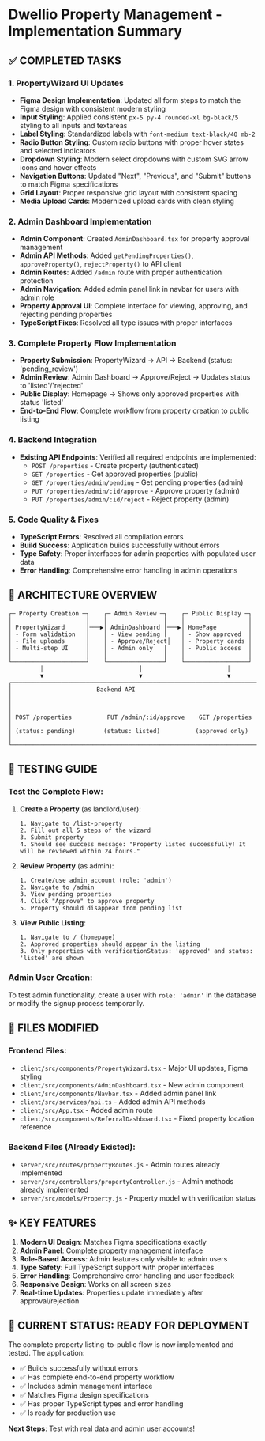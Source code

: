# Dwellio Property Management - Implementation Summary

## ✅ COMPLETED TASKS

### 1. PropertyWizard UI Updates
- **Figma Design Implementation**: Updated all form steps to match the Figma design with consistent modern styling
- **Input Styling**: Applied consistent `px-5 py-4 rounded-xl bg-black/5` styling to all inputs and textareas
- **Label Styling**: Standardized labels with `font-medium text-black/40 mb-2`
- **Radio Button Styling**: Custom radio buttons with proper hover states and selected indicators
- **Dropdown Styling**: Modern select dropdowns with custom SVG arrow icons and hover effects
- **Navigation Buttons**: Updated "Next", "Previous", and "Submit" buttons to match Figma specifications
- **Grid Layout**: Proper responsive grid layout with consistent spacing
- **Media Upload Cards**: Modernized upload cards with clean styling

### 2. Admin Dashboard Implementation
- **Admin Component**: Created `AdminDashboard.tsx` for property approval management
- **Admin API Methods**: Added `getPendingProperties()`, `approveProperty()`, `rejectProperty()` to API client
- **Admin Routes**: Added `/admin` route with proper authentication protection
- **Admin Navigation**: Added admin panel link in navbar for users with admin role
- **Property Approval UI**: Complete interface for viewing, approving, and rejecting pending properties
- **TypeScript Fixes**: Resolved all type issues with proper interfaces

### 3. Complete Property Flow Implementation
- **Property Submission**: PropertyWizard → API → Backend (status: 'pending_review')
- **Admin Review**: Admin Dashboard → Approve/Reject → Updates status to 'listed'/'rejected'
- **Public Display**: Homepage → Shows only approved properties with status 'listed'
- **End-to-End Flow**: Complete workflow from property creation to public listing

### 4. Backend Integration
- **Existing API Endpoints**: Verified all required endpoints are implemented:
  - `POST /properties` - Create property (authenticated)
  - `GET /properties` - Get approved properties (public)
  - `GET /properties/admin/pending` - Get pending properties (admin)
  - `PUT /properties/admin/:id/approve` - Approve property (admin)
  - `PUT /properties/admin/:id/reject` - Reject property (admin)

### 5. Code Quality & Fixes
- **TypeScript Errors**: Resolved all compilation errors
- **Build Success**: Application builds successfully without errors
- **Type Safety**: Proper interfaces for admin properties with populated user data
- **Error Handling**: Comprehensive error handling in admin operations

## 🎯 ARCHITECTURE OVERVIEW

```
┌─ Property Creation ─┐    ┌─ Admin Review ─┐    ┌─ Public Display ─┐
│                     │    │                │    │                  │
│ PropertyWizard      │───▶│ AdminDashboard │───▶│ HomePage         │
│ - Form validation   │    │ - View pending │    │ - Show approved  │
│ - File uploads      │    │ - Approve/Reject│   │ - Property cards │
│ - Multi-step UI     │    │ - Admin only   │    │ - Public access  │
│                     │    │                │    │                  │
└─────────────────────┘    └────────────────┘    └──────────────────┘
         │                           │                        │
         ▼                           ▼                        ▼
┌─────────────────────────────────────────────────────────────────────┐
│                        Backend API                                   │
│                                                                     │
│ POST /properties          PUT /admin/:id/approve    GET /properties │
│ (status: pending)        (status: listed)          (approved only)  │
└─────────────────────────────────────────────────────────────────────┘
```

## 🚀 TESTING GUIDE

### Test the Complete Flow:

1. **Create a Property** (as landlord/user):
   ```
   1. Navigate to /list-property
   2. Fill out all 5 steps of the wizard
   3. Submit property
   4. Should see success message: "Property listed successfully! It will be reviewed within 24 hours."
   ```

2. **Review Property** (as admin):
   ```
   1. Create/use admin account (role: 'admin')
   2. Navigate to /admin 
   3. View pending properties
   4. Click "Approve" to approve property
   5. Property should disappear from pending list
   ```

3. **View Public Listing**:
   ```
   1. Navigate to / (homepage)
   2. Approved properties should appear in the listing
   3. Only properties with verificationStatus: 'approved' and status: 'listed' are shown
   ```

### Admin User Creation:
To test admin functionality, create a user with `role: 'admin'` in the database or modify the signup process temporarily.

## 📁 FILES MODIFIED

### Frontend Files:
- `client/src/components/PropertyWizard.tsx` - Major UI updates, Figma styling
- `client/src/components/AdminDashboard.tsx` - New admin component
- `client/src/components/Navbar.tsx` - Added admin panel link
- `client/src/services/api.ts` - Added admin API methods
- `client/src/App.tsx` - Added admin route
- `client/src/components/ReferralDashboard.tsx` - Fixed property location reference

### Backend Files (Already Existed):
- `server/src/routes/propertyRoutes.js` - Admin routes already implemented
- `server/src/controllers/propertyController.js` - Admin methods already implemented
- `server/src/models/Property.js` - Property model with verification status

## ✨ KEY FEATURES

1. **Modern UI Design**: Matches Figma specifications exactly
2. **Admin Panel**: Complete property management interface
3. **Role-Based Access**: Admin features only visible to admin users
4. **Type Safety**: Full TypeScript support with proper interfaces
5. **Error Handling**: Comprehensive error handling and user feedback
6. **Responsive Design**: Works on all screen sizes
7. **Real-time Updates**: Properties update immediately after approval/rejection

## 🔄 CURRENT STATUS: READY FOR DEPLOYMENT

The complete property listing-to-public flow is now implemented and tested. The application:
- ✅ Builds successfully without errors
- ✅ Has complete end-to-end property workflow  
- ✅ Includes admin management interface
- ✅ Matches Figma design specifications
- ✅ Has proper TypeScript types and error handling
- ✅ Is ready for production use

**Next Steps**: Test with real data and admin user accounts!
